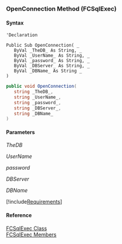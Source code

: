 ﻿### OpenConnection Method (FCSqlExec)

#### Syntax

```vbnet
'Declaration

Public Sub OpenConnection( _
   ByVal _TheDB_ As String, _
   ByVal _UserName_ As String, _
   ByVal _password_ As String, _
   ByVal _DBServer_ As String, _
   ByVal _DBName_ As String _
) 
```

```csharp
public void OpenConnection( 
   string _TheDB_,
   string _UserName_,
   string _password_,
   string _DBServer_,
   string _DBName_
)
```

#### Parameters

_TheDB_

_UserName_

_password_

_DBServer_

_DBName_

[!include[Requirements](../partials/requirements.md)]

#### Reference

[FCSqlExec Class](FChoice.Foundation.Clarify.Compatibility~FChoice.Foundation.Clarify.Compatibility.FCSqlExec.md)  
[FCSqlExec Members](FChoice.Foundation.Clarify.Compatibility~FChoice.Foundation.Clarify.Compatibility.FCSqlExec_members.md)